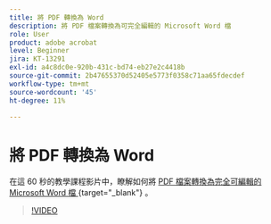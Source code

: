 ```yaml
---
title: 將 PDF 轉換為 Word
description: 將 PDF 檔案轉換為可完全編輯的 Microsoft Word 檔
role: User
product: adobe acrobat
level: Beginner
jira: KT-13291
exl-id: a4c8dc0e-920b-431c-bd74-eb27e2c4418b
source-git-commit: 2b47655370d52405e5773f0358c71aa65fdecdef
workflow-type: tm+mt
source-wordcount: '45'
ht-degree: 11%

---
```


# 將 PDF 轉換為 Word

在這 60 秒的教學課程影片中，瞭解如何將 [ PDF 檔案轉換為完全可編輯的 Microsoft Word 檔 ](https://www.adobe.com/tw/acrobat/online/pdf-to-word.html) {target="_blank"} 。

>[!VIDEO](https://video.tv.adobe.com/v/3411376?quality=12&learn=on&hidetitle=true)
